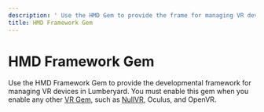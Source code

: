 ```yaml
---
description: ' Use the HMD Gem to provide the frame for managing VR devices in &ALY;. '
title: HMD Framework Gem
---
```

# HMD Framework Gem<a name="gems-system-gem-hmd"></a>

Use the HMD Framework Gem to provide the developmental framework for managing VR devices in Lumberyard\. You must enable this gem when you enable any other [VR Gem](gems-system-gem-virtualreality.md), such as [NullVR](gems-system-gem-nullvr.md), Oculus, and OpenVR\.